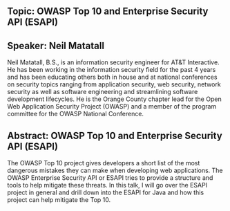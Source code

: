 ## Topic: OWASP Top 10 and Enterprise Security API (ESAPI)

## Speaker: Neil Matatall

Neil Matatall, B.S., is an information security engineer for AT\&T
Interactive. He has been working in the information security field for
the past 4 years and has been educating others both in house and at
national conferences on security topics ranging from application
security, web security, network security as well as software engineering
and streamlining software development lifecycles. He is the Orange
County chapter lead for the Open Web Application Security Project
(OWASP) and a member of the program committee for the OWASP National
Conference.

## Abstract: OWASP Top 10 and Enterprise Security API (ESAPI)

The OWASP Top 10 project gives developers a short list of the most
dangerous mistakes they can make when developing web applications. The
OWASP Enterprise Security API or ESAPI tries to provide a structure and
tools to help mitigate these threats. In this talk, I will go over the
ESAPI project in general and drill down into the ESAPI for Java and how
this project can help mitigate the Top 10.